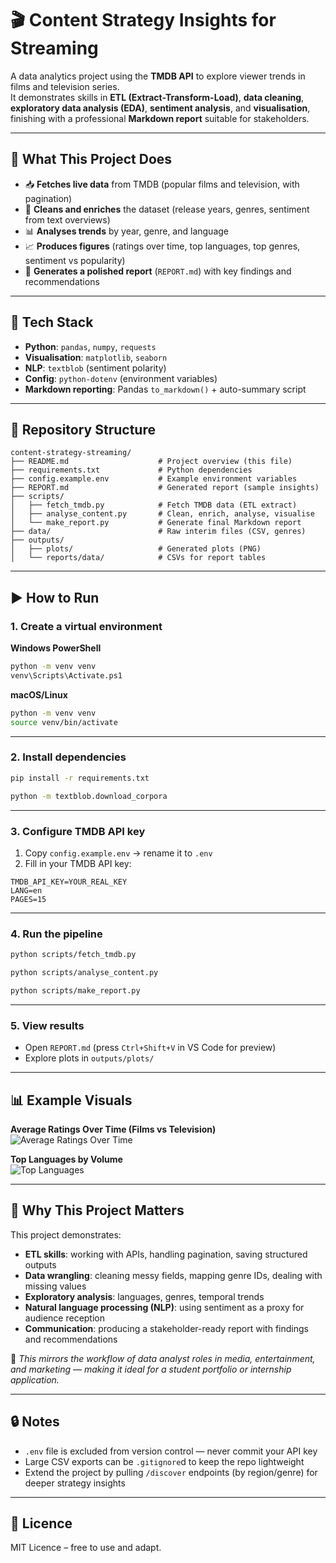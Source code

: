 # 🎬 Content Strategy Insights for Streaming  

A data analytics project using the **TMDB API** to explore viewer trends in films and television series.  
It demonstrates skills in **ETL (Extract-Transform-Load)**, **data cleaning**, **exploratory data analysis (EDA)**, **sentiment analysis**, and **visualisation**, finishing with a professional **Markdown report** suitable for stakeholders.  

---

## 🚀 What This Project Does  
- 📥 **Fetches live data** from TMDB (popular films and television, with pagination)  
- 🧹 **Cleans and enriches** the dataset (release years, genres, sentiment from text overviews)  
- 📊 **Analyses trends** by year, genre, and language  
- 📈 **Produces figures** (ratings over time, top languages, top genres, sentiment vs popularity)  
- 📝 **Generates a polished report** (`REPORT.md`) with key findings and recommendations  

---

## 🧰 Tech Stack  
- **Python**: `pandas`, `numpy`, `requests`  
- **Visualisation**: `matplotlib`, `seaborn`  
- **NLP**: `textblob` (sentiment polarity)  
- **Config**: `python-dotenv` (environment variables)  
- **Markdown reporting**: Pandas `to_markdown()` + auto-summary script  

---

## 📁 Repository Structure  

```
content-strategy-streaming/
├── README.md                    # Project overview (this file)
├── requirements.txt             # Python dependencies
├── config.example.env           # Example environment variables
├── REPORT.md                    # Generated report (sample insights)
├── scripts/
│   ├── fetch_tmdb.py            # Fetch TMDB data (ETL extract)
│   ├── analyse_content.py       # Clean, enrich, analyse, visualise
│   └── make_report.py           # Generate final Markdown report
├── data/                        # Raw interim files (CSV, genres)
├── outputs/
│   ├── plots/                   # Generated plots (PNG)
│   └── reports/data/            # CSVs for report tables
```

---

## ▶️ How to Run  

### 1. Create a virtual environment  

**Windows PowerShell**
```bash
python -m venv venv
venv\Scripts\Activate.ps1
```

**macOS/Linux**
```bash
python -m venv venv
source venv/bin/activate
```

---

### 2. Install dependencies  

```bash
pip install -r requirements.txt
```

```bash
python -m textblob.download_corpora
```

---

### 3. Configure TMDB API key  

1. Copy `config.example.env` → rename it to `.env`  
2. Fill in your TMDB API key:  

```env
TMDB_API_KEY=YOUR_REAL_KEY
LANG=en
PAGES=15
```

---

### 4. Run the pipeline  

```bash
python scripts/fetch_tmdb.py
```

```bash
python scripts/analyse_content.py
```

```bash
python scripts/make_report.py
```

---

### 5. View results  

- Open `REPORT.md` (press `Ctrl+Shift+V` in VS Code for preview)  
- Explore plots in `outputs/plots/`  

---

## 📊 Example Visuals  

**Average Ratings Over Time (Films vs Television)**  
![Average Ratings Over Time](assets/plots/avg_rating_over_time.png)  

**Top Languages by Volume**  
![Top Languages](assets/plots/top_languages.png)  

---

## 🎯 Why This Project Matters  

This project demonstrates:  
- **ETL skills**: working with APIs, handling pagination, saving structured outputs  
- **Data wrangling**: cleaning messy fields, mapping genre IDs, dealing with missing values  
- **Exploratory analysis**: languages, genres, temporal trends  
- **Natural language processing (NLP)**: using sentiment as a proxy for audience reception  
- **Communication**: producing a stakeholder-ready report with findings and recommendations  

📌 *This mirrors the workflow of data analyst roles in media, entertainment, and marketing — making it ideal for a student portfolio or internship application.*  

---

## 🔒 Notes  
- `.env` file is excluded from version control — never commit your API key  
- Large CSV exports can be `.gitignore`d to keep the repo lightweight  
- Extend the project by pulling `/discover` endpoints (by region/genre) for deeper strategy insights  

---

## 📄 Licence  
MIT Licence – free to use and adapt.  
